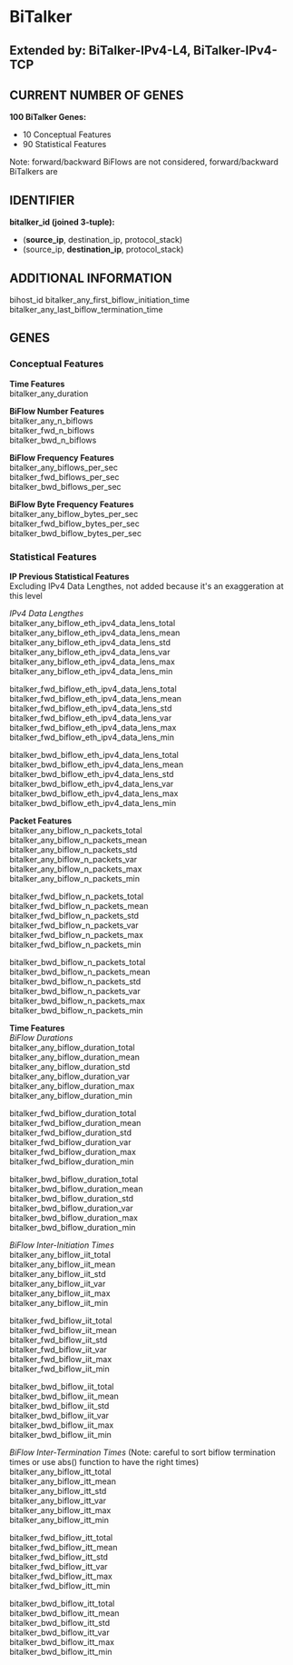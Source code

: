 # BiTalker
## Extended by: BiTalker-IPv4-L4, BiTalker-IPv4-TCP
## CURRENT NUMBER OF GENES
**100 BiTalker Genes:**  
- 10 Conceptual Features
- 90 Statistical Features

Note: forward/backward BiFlows are not considered, forward/backward BiTalkers are  

## IDENTIFIER
**bitalker_id (joined 3-tuple):**  
- (**source_ip**, destination_ip, protocol_stack)
- (source_ip, **destination_ip**, protocol_stack)

## ADDITIONAL INFORMATION
bihost_id
bitalker_any_first_biflow_initiation_time  
bitalker_any_last_biflow_termination_time  

## GENES
### Conceptual Features
**Time Features**  
bitalker_any_duration  

**BiFlow Number Features**  
bitalker_any_n_biflows  
bitalker_fwd_n_biflows  
bitalker_bwd_n_biflows  

**BiFlow Frequency Features**  
bitalker_any_biflows_per_sec  
bitalker_fwd_biflows_per_sec  
bitalker_bwd_biflows_per_sec  

**BiFlow Byte Frequency Features**  
bitalker_any_biflow_bytes_per_sec  
bitalker_fwd_biflow_bytes_per_sec  
bitalker_bwd_biflow_bytes_per_sec  

### Statistical Features
**IP Previous Statistical Features**  
Excluding IPv4 Data Lengthes, not added because it's an exaggeration at this level  

*IPv4 Data Lengthes*  
bitalker_any_biflow_eth_ipv4_data_lens_total  
bitalker_any_biflow_eth_ipv4_data_lens_mean  
bitalker_any_biflow_eth_ipv4_data_lens_std  
bitalker_any_biflow_eth_ipv4_data_lens_var  
bitalker_any_biflow_eth_ipv4_data_lens_max  
bitalker_any_biflow_eth_ipv4_data_lens_min  

bitalker_fwd_biflow_eth_ipv4_data_lens_total  
bitalker_fwd_biflow_eth_ipv4_data_lens_mean  
bitalker_fwd_biflow_eth_ipv4_data_lens_std  
bitalker_fwd_biflow_eth_ipv4_data_lens_var  
bitalker_fwd_biflow_eth_ipv4_data_lens_max  
bitalker_fwd_biflow_eth_ipv4_data_lens_min  

bitalker_bwd_biflow_eth_ipv4_data_lens_total  
bitalker_bwd_biflow_eth_ipv4_data_lens_mean  
bitalker_bwd_biflow_eth_ipv4_data_lens_std  
bitalker_bwd_biflow_eth_ipv4_data_lens_var  
bitalker_bwd_biflow_eth_ipv4_data_lens_max  
bitalker_bwd_biflow_eth_ipv4_data_lens_min  

**Packet Features**  
bitalker_any_biflow_n_packets_total  
bitalker_any_biflow_n_packets_mean  
bitalker_any_biflow_n_packets_std  
bitalker_any_biflow_n_packets_var  
bitalker_any_biflow_n_packets_max  
bitalker_any_biflow_n_packets_min  

bitalker_fwd_biflow_n_packets_total  
bitalker_fwd_biflow_n_packets_mean  
bitalker_fwd_biflow_n_packets_std  
bitalker_fwd_biflow_n_packets_var  
bitalker_fwd_biflow_n_packets_max  
bitalker_fwd_biflow_n_packets_min  

bitalker_bwd_biflow_n_packets_total  
bitalker_bwd_biflow_n_packets_mean  
bitalker_bwd_biflow_n_packets_std  
bitalker_bwd_biflow_n_packets_var  
bitalker_bwd_biflow_n_packets_max  
bitalker_bwd_biflow_n_packets_min  

**Time Features**  
*BiFlow Durations*  
bitalker_any_biflow_duration_total  
bitalker_any_biflow_duration_mean  
bitalker_any_biflow_duration_std  
bitalker_any_biflow_duration_var  
bitalker_any_biflow_duration_max  
bitalker_any_biflow_duration_min  

bitalker_fwd_biflow_duration_total  
bitalker_fwd_biflow_duration_mean  
bitalker_fwd_biflow_duration_std  
bitalker_fwd_biflow_duration_var  
bitalker_fwd_biflow_duration_max  
bitalker_fwd_biflow_duration_min  

bitalker_bwd_biflow_duration_total  
bitalker_bwd_biflow_duration_mean  
bitalker_bwd_biflow_duration_std  
bitalker_bwd_biflow_duration_var  
bitalker_bwd_biflow_duration_max  
bitalker_bwd_biflow_duration_min  

*BiFlow Inter-Initiation Times*  
bitalker_any_biflow_iit_total  
bitalker_any_biflow_iit_mean  
bitalker_any_biflow_iit_std  
bitalker_any_biflow_iit_var  
bitalker_any_biflow_iit_max  
bitalker_any_biflow_iit_min  

bitalker_fwd_biflow_iit_total  
bitalker_fwd_biflow_iit_mean  
bitalker_fwd_biflow_iit_std  
bitalker_fwd_biflow_iit_var  
bitalker_fwd_biflow_iit_max  
bitalker_fwd_biflow_iit_min  

bitalker_bwd_biflow_iit_total  
bitalker_bwd_biflow_iit_mean  
bitalker_bwd_biflow_iit_std  
bitalker_bwd_biflow_iit_var  
bitalker_bwd_biflow_iit_max  
bitalker_bwd_biflow_iit_min  

*BiFlow Inter-Termination Times* (Note: careful to sort biflow termination times or use abs() function to have the right times)  
bitalker_any_biflow_itt_total  
bitalker_any_biflow_itt_mean  
bitalker_any_biflow_itt_std  
bitalker_any_biflow_itt_var  
bitalker_any_biflow_itt_max  
bitalker_any_biflow_itt_min  

bitalker_fwd_biflow_itt_total  
bitalker_fwd_biflow_itt_mean  
bitalker_fwd_biflow_itt_std  
bitalker_fwd_biflow_itt_var  
bitalker_fwd_biflow_itt_max  
bitalker_fwd_biflow_itt_min  

bitalker_bwd_biflow_itt_total  
bitalker_bwd_biflow_itt_mean  
bitalker_bwd_biflow_itt_std  
bitalker_bwd_biflow_itt_var  
bitalker_bwd_biflow_itt_max  
bitalker_bwd_biflow_itt_min  